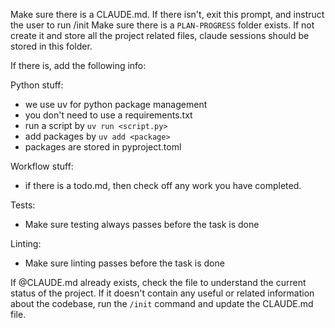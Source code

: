 Make sure there is a CLAUDE.md. If there isn't, exit this prompt, and instruct the user to run /init
Make sure there is a `PLAN-PROGRESS` folder exists. If not create it and store all the project related files, claude sessions should be stored in this folder. 

If there is, add the following info:

Python stuff:

- we use uv for python package management
- you don't need to use a requirements.txt
- run a script by `uv run <script.py>`
- add packages by `uv add <package>`
- packages are stored in pyproject.toml

Workflow stuff:

- if there is a todo.md, then check off any work you have completed.

Tests:

- Make sure testing always passes before the task is done

Linting:

- Make sure linting passes before the task is done

If @CLAUDE.md already exists, check the file to understand the current status of the project. If it doesn't contain any useful or related information about the codebase, run the `/init` command and update the CLAUDE.md file.